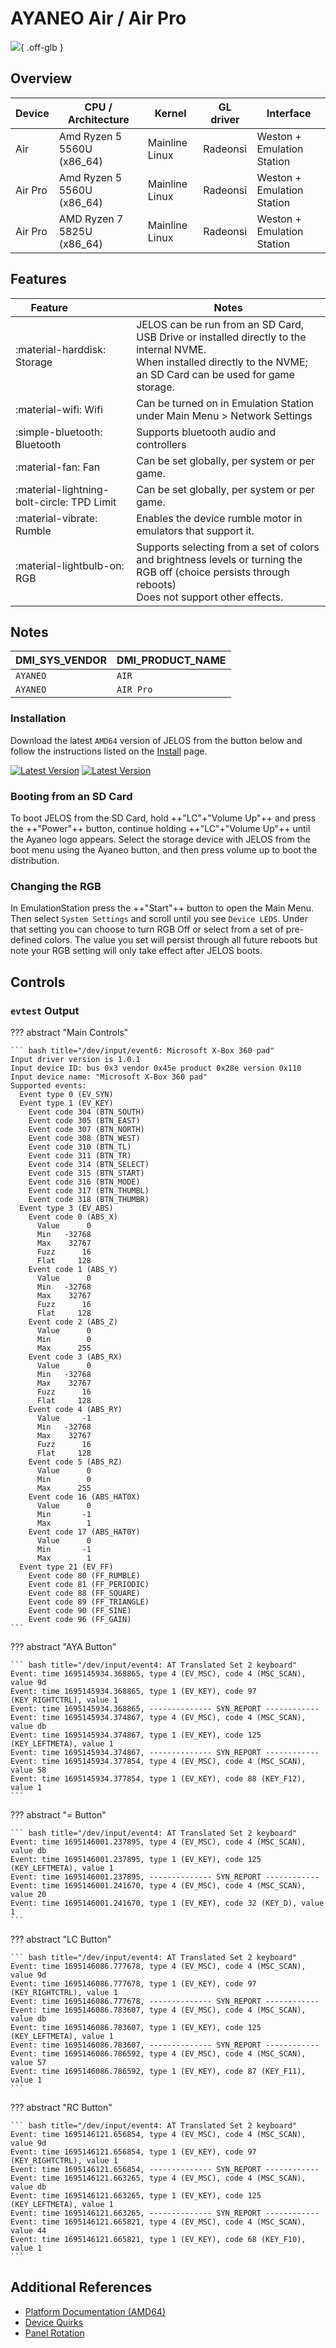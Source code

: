 # AYANEO Air / Air Pro

![](../../_inc/images/devices/ayaneo-air.png){ .off-glb }

## Overview

| Device | CPU / Architecture | Kernel | GL driver | Interface |
| -- | -- | -- | -- | -- |
| Air | Amd Ryzen 5 5560U (x86_64) | Mainline Linux | Radeonsi | Weston + Emulation Station |
| Air Pro | Amd Ryzen 5 5560U (x86_64) | Mainline Linux | Radeonsi | Weston + Emulation Station |
| Air Pro | AMD Ryzen 7 5825U (x86_64) | Mainline Linux | Radeonsi | Weston + Emulation Station |

## Features

| Feature&nbsp;&nbsp;&nbsp;&nbsp;&nbsp;&nbsp;&nbsp;&nbsp;&nbsp;&nbsp;&nbsp;&nbsp;&nbsp;&nbsp;&nbsp;&nbsp; | Notes |
| -- | -- |
| :material-harddisk: Storage | JELOS can be run from an SD Card, USB Drive or installed directly to the internal NVME. <br> When installed directly to the NVME; an SD Card can be used for game storage. |
| :material-wifi: Wifi | Can be turned on in Emulation Station under Main Menu > Network Settings |
| :simple-bluetooth: Bluetooth | Supports bluetooth audio and controllers |
| :material-fan: Fan | Can be set globally, per system or per game. |
| :material-lightning-bolt-circle: TPD Limit | Can be set globally, per system or per game. |
| :material-vibrate: Rumble | Enables the device rumble motor in emulators that support it. |
| :material-lightbulb-on: RGB | Supports selecting from a set of colors and brightness levels or turning the RGB off (choice persists through reboots) <br> Does not support other effects. |

## Notes

| DMI_SYS_VENDOR | DMI_PRODUCT_NAME |
| -- | -- |
| `AYANEO ` | `AIR` |
| `AYANEO ` | `AIR Pro` |

### Installation

Download the latest `AMD64` version of JELOS from the button below and follow the instructions listed on the [Install](../../../play/install/) page.

[![Latest Version](https://img.shields.io/github/release/JustEnoughLinuxOS/distribution.svg?labelColor=111111&color=5998FF&label=Latest&style=flat#only-light)](https://github.com/JustEnoughLinuxOS/distribution/releases/latest)
[![Latest Version](https://img.shields.io/github/release/JustEnoughLinuxOS/distribution.svg?labelColor=dddddd&color=5998FF&label=Latest&style=flat#only-dark)](https://github.com/JustEnoughLinuxOS/distribution/releases/latest)

### Booting from an SD Card

To boot JELOS from the SD Card, hold ++"LC"+"Volume Up"++ and press the ++"Power"++ button, continue holding ++"LC"+"Volume Up"++ until the Ayaneo logo appears.  Select the storage device with JELOS from the boot menu using the Ayaneo button, and then press volume up to boot the distribution.

### Changing the RGB 

In EmulationStation press the ++"Start"++ button to open the Main Menu.  Then select `System Settings` and scroll until you see `Device LEDS`.  Under that setting you can choose to turn RGB Off or select from a set of pre-defined colors.  The value you set will persist through all future reboots but note your RGB setting will only take effect after JELOS boots.

## Controls

### `evtest` Output

??? abstract "Main Controls"

	``` bash title="/dev/input/event6: Microsoft X-Box 360 pad"
	Input driver version is 1.0.1
	Input device ID: bus 0x3 vendor 0x45e product 0x28e version 0x110
	Input device name: "Microsoft X-Box 360 pad"
	Supported events:
	  Event type 0 (EV_SYN)
	  Event type 1 (EV_KEY)
	    Event code 304 (BTN_SOUTH)
	    Event code 305 (BTN_EAST)
	    Event code 307 (BTN_NORTH)
	    Event code 308 (BTN_WEST)
	    Event code 310 (BTN_TL)
	    Event code 311 (BTN_TR)
	    Event code 314 (BTN_SELECT)
	    Event code 315 (BTN_START)
	    Event code 316 (BTN_MODE)
	    Event code 317 (BTN_THUMBL)
	    Event code 318 (BTN_THUMBR)
	  Event type 3 (EV_ABS)
	    Event code 0 (ABS_X)
	      Value      0
	      Min   -32768
	      Max    32767
	      Fuzz      16
	      Flat     128
	    Event code 1 (ABS_Y)
	      Value      0
	      Min   -32768
	      Max    32767
	      Fuzz      16
	      Flat     128
	    Event code 2 (ABS_Z)
	      Value      0
	      Min        0
	      Max      255
	    Event code 3 (ABS_RX)
	      Value      0
	      Min   -32768
	      Max    32767
	      Fuzz      16
	      Flat     128
	    Event code 4 (ABS_RY)
	      Value     -1
	      Min   -32768
	      Max    32767
	      Fuzz      16
	      Flat     128
	    Event code 5 (ABS_RZ)
	      Value      0
	      Min        0
	      Max      255
	    Event code 16 (ABS_HAT0X)
	      Value      0
	      Min       -1
	      Max        1
	    Event code 17 (ABS_HAT0Y)
	      Value      0
	      Min       -1
	      Max        1
	  Event type 21 (EV_FF)
	    Event code 80 (FF_RUMBLE)
	    Event code 81 (FF_PERIODIC)
	    Event code 88 (FF_SQUARE)
	    Event code 89 (FF_TRIANGLE)
	    Event code 90 (FF_SINE)
	    Event code 96 (FF_GAIN)
	```

??? abstract "AYA Button"

	``` bash title="/dev/input/event4: AT Translated Set 2 keyboard"
	Event: time 1695145934.368865, type 4 (EV_MSC), code 4 (MSC_SCAN), value 9d
	Event: time 1695145934.368865, type 1 (EV_KEY), code 97 (KEY_RIGHTCTRL), value 1
	Event: time 1695145934.368865, -------------- SYN_REPORT ------------
	Event: time 1695145934.374867, type 4 (EV_MSC), code 4 (MSC_SCAN), value db
	Event: time 1695145934.374867, type 1 (EV_KEY), code 125 (KEY_LEFTMETA), value 1
	Event: time 1695145934.374867, -------------- SYN_REPORT ------------
	Event: time 1695145934.377854, type 4 (EV_MSC), code 4 (MSC_SCAN), value 58
	Event: time 1695145934.377854, type 1 (EV_KEY), code 88 (KEY_F12), value 1
	```

??? abstract "= Button"

	``` bash title="/dev/input/event4: AT Translated Set 2 keyboard"
	Event: time 1695146001.237895, type 4 (EV_MSC), code 4 (MSC_SCAN), value db
	Event: time 1695146001.237895, type 1 (EV_KEY), code 125 (KEY_LEFTMETA), value 1
	Event: time 1695146001.237895, -------------- SYN_REPORT ------------
	Event: time 1695146001.241670, type 4 (EV_MSC), code 4 (MSC_SCAN), value 20
	Event: time 1695146001.241670, type 1 (EV_KEY), code 32 (KEY_D), value 1
	```

??? abstract "LC Button"

	``` bash title="/dev/input/event4: AT Translated Set 2 keyboard"
	Event: time 1695146086.777678, type 4 (EV_MSC), code 4 (MSC_SCAN), value 9d
	Event: time 1695146086.777678, type 1 (EV_KEY), code 97 (KEY_RIGHTCTRL), value 1
	Event: time 1695146086.777678, -------------- SYN_REPORT ------------
	Event: time 1695146086.783607, type 4 (EV_MSC), code 4 (MSC_SCAN), value db
	Event: time 1695146086.783607, type 1 (EV_KEY), code 125 (KEY_LEFTMETA), value 1
	Event: time 1695146086.783607, -------------- SYN_REPORT ------------
	Event: time 1695146086.786592, type 4 (EV_MSC), code 4 (MSC_SCAN), value 57
	Event: time 1695146086.786592, type 1 (EV_KEY), code 87 (KEY_F11), value 1
	```

??? abstract "RC Button"

	``` bash title="/dev/input/event4: AT Translated Set 2 keyboard"
	Event: time 1695146121.656854, type 4 (EV_MSC), code 4 (MSC_SCAN), value 9d
	Event: time 1695146121.656854, type 1 (EV_KEY), code 97 (KEY_RIGHTCTRL), value 1
	Event: time 1695146121.656854, -------------- SYN_REPORT ------------
	Event: time 1695146121.663265, type 4 (EV_MSC), code 4 (MSC_SCAN), value db
	Event: time 1695146121.663265, type 1 (EV_KEY), code 125 (KEY_LEFTMETA), value 1
	Event: time 1695146121.663265, -------------- SYN_REPORT ------------
	Event: time 1695146121.665821, type 4 (EV_MSC), code 4 (MSC_SCAN), value 44
	Event: time 1695146121.665821, type 1 (EV_KEY), code 68 (KEY_F10), value 1
	```

## Additional References

- [Platform Documentation (AMD64)](https://github.com/JustEnoughLinuxOS/distribution/blob/main/documentation/PER_DEVICE_DOCUMENTATION/AMD64)
- [Device Quirks](https://github.com/JustEnoughLinuxOS/distribution/tree/main/packages/hardware/quirks/devices/AYANEO%20AIR)
- [Panel Rotation](https://github.com/JustEnoughLinuxOS/distribution/blob/main/packages/kernel/linux/patches/AMD64/002-display-quirks.patch)

